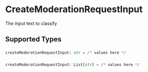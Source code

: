 # CreateModerationRequestInput

The input text to classify


## Supported Types

### 

```python
createModerationRequestInput: str = /* values here */
```

### 

```python
createModerationRequestInput: List[str] = /* values here */
```

